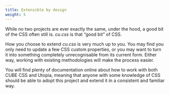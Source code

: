 ```yaml
---
title: Extensible by design
weight: 5
---
```


While no two projects are ever exactly the same, under the hood, a good bit of the CSS often still is. *cu.css* is that “good bit” of CSS.

How you choose to extend *cu.css* is very much up to you. You may find you only need to update a few CSS custom properties, or you may want to turn it into something completely unrecognisable from its current form. Either way, working with existing methodologies will make the process easier. 

You will find plenty of documentation online about how to work with both CUBE CSS and Utopia, meaning that anyone with some knowledge of CSS should be able to adopt this project and extend it in a consistent and familiar way.